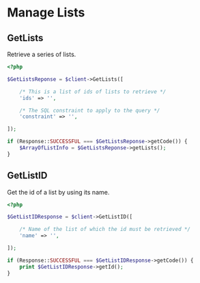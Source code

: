 # Manage Lists

## GetLists

Retrieve a series of lists.

```php
<?php

$GetListsReponse = $client->GetLists([

    /* This is a list of ids of lists to retrieve */
    'ids' => '',

    /* The SQL constraint to apply to the query */
    'constraint' => '',

]);

if (Response::SUCCESSFUL === $GetListsReponse->getCode()) {
    $ArrayOfListInfo = $GetListsReponse->getLists();
}

```


## GetListID

Get the id of a list by using its name.

```php
<?php

$GetListIDResponse = $client->GetListID([

    /* Name of the list of which the id must be retrieved */
    'name' => '',

]);

if (Response::SUCCESSFUL === $GetListIDResponse->getCode()) {
    print $GetListIDResponse->getId();
}

```
